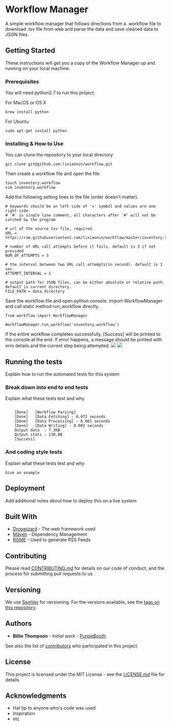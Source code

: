 # Workflow Manager

A simple workflow manager that follows directions from a .workflow file to download .tsv file from web and parse the data and save cleaned data to JSON files.

## Getting Started

These instructions will get you a copy of the Workflow Manager up and running on your local machine.

### Prerequisites

You will need python2.7 to run this project.

For MacOS or OS X
```
brew install python
```

For Ubuntu
```
sudo apt-get install python
```

### Installing & How to Use


You can clone the repository to your local directory 
```
git clone git@github.com:lixiaonin/workflow.git
```

Then create a workflow file and open the file.
```
touch inventory.workflow
vim inventory.workflow
```

Add the following setting lines to the file (order doesn't matter).
```
# keywords should be on left side of '=' symbol and values are one right side.
# '#' is single line comment, all characters after '#' will not be catched by the program

# url of the source tsv file, required.
URL = https://raw.githubusercontent.com/lixiaonin/workflow/master/inventory.tsv

# number of URL call attempts before it fails. default is 3 if not provided
NUM_OF_ATTEMPTS = 3

# the interval between two URL call attempts(in second). default is 1 sec.
ATTEMPT_INTERVAL = 1

# output path for JSON files, can be either absolute or relative path. default is current directory.
FILE_PATH = data_directory

```

Save the workflow file and open python console.
Import WorkflowManager and call static method run_workflow directly.
```
from workflow import WorkflowManager

WorkflowManager.run_workflow('inventory.workflow')
```
If the entire workflow completes successfully, [Success] will be printed to the console at the end. If error happens, a message should be printed with erro details and the current step being attempted.
![]({{site.baseurl}}//Screen%20Shot%202017-06-16%20at%208.46.03%20PM.png)
![]({{site.baseurl}}//Screen%20Shot%202017-06-16%20at%208.49.00%20PM.png)

## Running the tests

Explain how to run the automated tests for this system

### Break down into end to end tests

Explain what these tests test and why

```

	[Done]   [Workflow Parsing]
    [Done]   [Data Fetching] - 0.072 seconds
    [Done]   [Data Processing] - 0.001 seconds
    [Done]   [Data Writing] - 0.002 seconds
    Output data  : 7.3KB
    Output stats : 138.0B
    [Success]
```

### And coding style tests

Explain what these tests test and why

```
Give an example
```

## Deployment

Add additional notes about how to deploy this on a live system

## Built With

* [Dropwizard](http://www.dropwizard.io/1.0.2/docs/) - The web framework used
* [Maven](https://maven.apache.org/) - Dependency Management
* [ROME](https://rometools.github.io/rome/) - Used to generate RSS Feeds

## Contributing

Please read [CONTRIBUTING.md](https://gist.github.com/PurpleBooth/b24679402957c63ec426) for details on our code of conduct, and the process for submitting pull requests to us.

## Versioning

We use [SemVer](http://semver.org/) for versioning. For the versions available, see the [tags on this repository](https://github.com/your/project/tags). 

## Authors

* **Billie Thompson** - *Initial work* - [PurpleBooth](https://github.com/PurpleBooth)

See also the list of [contributors](https://github.com/your/project/contributors) who participated in this project.

## License

This project is licensed under the MIT License - see the [LICENSE.md](LICENSE.md) file for details

## Acknowledgments

* Hat tip to anyone who's code was used
* Inspiration
* etc
